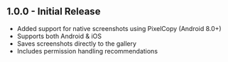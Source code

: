 ## 1.0.0 - Initial Release
- Added support for native screenshots using PixelCopy (Android 8.0+)
- Supports both Android & iOS
- Saves screenshots directly to the gallery
- Includes permission handling recommendations
